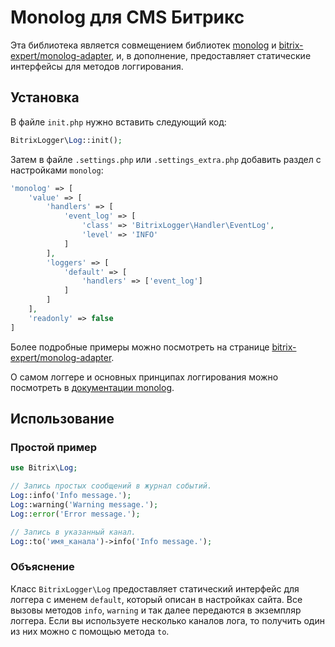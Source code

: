 # Monolog для CMS Битрикс

Эта библиотека является совмещением библиотек [monolog](https://github.com/Seldaek/monolog) и [bitrix-expert/monolog-adapter](https://github.com/bitrix-expert/monolog-adapter), и, в дополнение, предоставляет статические интерфейсы для методов логгирования.

## Установка

В файле `init.php` нужно вставить следующий код:

```php
BitrixLogger\Log::init();
```

Затем в файле `.settings.php` или `.settings_extra.php` добавить раздел с настройками `monolog`:

```php
'monolog' => [
    'value' => [
        'handlers' => [
            'event_log' => [
                'class' => 'BitrixLogger\Handler\EventLog',
                'level' => 'INFO'
            ]
        ],
        'loggers' => [
            'default' => [
                'handlers' => ['event_log']
            ]
        ]
    ],
    'readonly' => false
]
```

Более подробные примеры можно посмотреть на странице [bitrix-expert/monolog-adapter](https://github.com/bitrix-expert/monolog-adapter#usage).

О самом логгере и основных принципах логгирования можно посмотреть в [документации monolog](https://github.com/Seldaek/monolog).

## Использование

### Простой пример

```php
use Bitrix\Log;

// Запись простых сообщений в журнал событий.
Log::info('Info message.');
Log::warning('Warning message.');
Log::error('Error message.');

// Запись в указанный канал.
Log::to('имя_канала')->info('Info message.');
```

### Объяснение

Класс `BitrixLogger\Log` предоставляет статический интерфейс для логгера с именем `default`, который описан в настройках сайта. Все вызовы методов `info`, `warning` и так далее передаются в экземпляр логгера. Если вы используете несколько каналов лога, то получить один из них можно с помощью метода `to`.